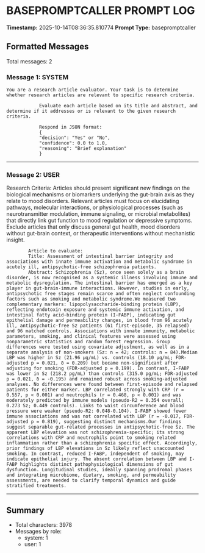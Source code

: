 # BASEPROMPTCALLER PROMPT LOG
**Timestamp:** 2025-10-14T08:36:35.810774
**Prompt Type:** basepromptcaller

## Formatted Messages
Total messages: 2

### Message 1: SYSTEM

```
You are a research article evaluator. Your task is to determine whether research articles are relevant to specific research criteria.

            Evaluate each article based on its title and abstract, and determine if it addresses or is relevant to the given research criteria.

            Respond in JSON format:
            {
            "decision": "Yes" or "No",
            "confidence": 0.0 to 1.0,
            "reasoning": "Brief explanation"
            }
```

---

### Message 2: USER

Research Criteria: Articles should present significant new findings on the biological mechanisms or biomarkers underlying the gut-brain axis as they relate to mood disorders. Relevant articles must focus on elucidating pathways, molecular interactions, or physiological processes (such as neurotransmitter modulation, immune signaling, or microbial metabolites) that directly link gut function to mood regulation or depressive symptoms. Exclude articles that only discuss general gut health, mood disorders without gut-brain context, or therapeutic interventions without mechanistic insight.

            Article to evaluate:
            Title: Assessment of intestinal barrier integrity and associations with innate immune activation and metabolic syndrome in acutely ill, antipsychotic-free schizophrenia patients.
            Abstract: Schizophrenia (Sz), once seen solely as a brain disorder, is now recognised as a systemic illness involving immune and metabolic dysregulation. The intestinal barrier has emerged as a key player in gut-brain-immune interactions. However, studies in early, antipsychotic free stages remain scarce and often neglect confounding factors such as smoking and metabolic syndrome.We measured two complementary markers: lipopolysaccharide-binding protein (LBP), reflecting endotoxin exposure and systemic immune activation, and intestinal fatty acid-binding protein (I-FABP), indicating gut epithelial damage and permeability changes, in blood from 96 acutely ill, antipsychotic-free Sz patients (61 first-episode, 35 relapsed) and 96 matched controls. Associations with innate immunity, metabolic parameters, smoking, and clinical features were assessed using nonparametric statistics and random forest regression. Group differences were tested using covariate adjustment, as well as in a separate analysis of non-smokers (Sz: n = 42; controls: n = 84).Median LBP was higher in Sz (21.96 µg/mL) vs. controls (18.10 µg/mL; FDR-adjusted p = 0.021, δ = 0.209) but became non-significant after adjusting for smoking (FDR-adjusted p = 0.199). In contrast, I-FABP was lower in Sz (218.2 pg/mL) than controls (315.0 pg/mL; FDR-adjusted p = 0.021, δ = -0.195) and remained robust across smoking-adjusted analyses. No differences were found between first-episode and relapsed patients for either marker. LBP correlated strongly with CRP (r = 0.557, p < 0.001) and neutrophils (r = 0.468, p < 0.001) and was moderately predicted by immune models (pseudo-R2 = 0.354 overall; 0.273 Sz; 0.449 controls). Links to waist circumference and blood pressure were weaker (pseudo-R2: 0.048-0.104). I-FABP showed fewer immune associations and was not correlated with LBP (r = -0.017, FDR-adjusted p = 0.819), suggesting distinct mechanisms.Our findings suggest separable gut‑related processes in antipsychotic-free Sz. The apparent LBP elevation was not schizophrenia‑specific; its strong correlations with CRP and neutrophils point to smoking related inflammation rather than a schizophrenia specific effect. Accordingly, prior findings of LBP elevations in Sz likely reflect unaccounted smoking. In contrast, reduced I-FABP, independent of smoking, may indicate epithelial injury. The absent correlation between LBP and I-FABP highlights distinct pathophysiological dimensions of gut dysfunction. Longitudinal studies, ideally spanning prodromal phases and integrating microbiome, dietary, smoking, and permeability assessments, are needed to clarify temporal dynamics and guide stratified treatments.

---

## Summary
- Total characters: 3978
- Messages by role:
  - system: 1
  - user: 1